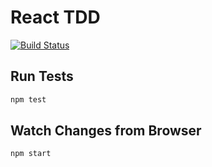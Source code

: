 # React TDD
[![Build Status](https://travis-ci.org/tjmaynes/react-tdd.svg?branch=master)](https://travis-ci.org/tjmaynes/react-tdd)

## Run Tests
```bash
npm test
```

## Watch Changes from Browser
```bash
npm start
```
